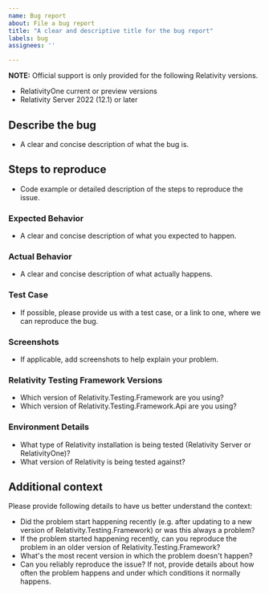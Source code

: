 ```yaml
---
name: Bug report
about: File a bug report
title: "A clear and descriptive title for the bug report"
labels: bug
assignees: ''

---
```


**NOTE:** Official support is only provided for the following Relativity versions.

* RelativityOne current or preview versions
* Relativity Server 2022 (12.1) or later

## Describe the bug

* A clear and concise description of what the bug is.

## Steps to reproduce

* Code example or detailed description of the steps to reproduce the issue.

### Expected Behavior

* A clear and concise description of what you expected to happen.

### Actual Behavior

* A clear and concise description of what actually happens.

### Test Case

* If possible, please provide us with a test case, or a link to one, where we can reproduce the bug.

### Screenshots

* If applicable, add screenshots to help explain your problem.

### Relativity Testing Framework Versions

* Which version of Relativity.Testing.Framework are you using?
* Which version of Relativity.Testing.Framework.Api are you using?

### Environment Details

* What type of Relativity installation is being tested (Relativity Server or RelativityOne)?
* What version of Relativity is being tested against?

## Additional context

Please provide following details to have us better understand the context:

* Did the problem start happening recently (e.g. after updating to a new version of Relativity.Testing.Framework) or was this always a problem?
* If the problem started happening recently, can you reproduce the problem in an older version of Relativity.Testing.Framework? 
* What's the most recent version in which the problem doesn't happen?
* Can you reliably reproduce the issue? If not, provide details about how often the problem happens and under which conditions it normally happens.
